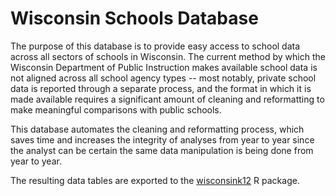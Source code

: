 # Wisconsin Schools Database

The purpose of this database is to provide easy access to school data across all sectors of schools in Wisconsin.  The current method by which the Wisconsin Department of Public Instruction makes available school data is not aligned across all school agency types -- most notably, private school data is reported through a separate process, and the format in which it is made available requires a significant amount of cleaning and reformatting to make meaningful comparisons with public schools.

This database automates the cleaning and reformatting process, which saves time and increases the integrity of analyses from year to year since the analyst can be certain the same data manipulation is being done from year to year.

The resulting data tables are exported to the [wisconsink12]("https://github.com/cityforwardcollective/wisconsink12") R package.
